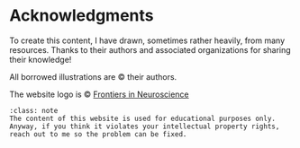 # Acknowledgments

To create this content, I have drawn, sometimes rather heavily, from many resources. Thanks to their authors and associated organizations for sharing their knowledge!

All borrowed illustrations are © their authors.

The website logo is © [Frontiers in Neuroscience](https://www.frontiersin.org/journals/neuroscience)

```{admonition} Regarding intellectual property
:class: note
The content of this website is used for educational purposes only. Anyway, if you think it violates your intellectual property rights, reach out to me so the problem can be fixed.
```
